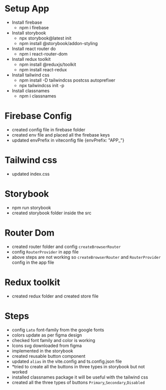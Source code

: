 # Setup App

- Install firebase
  - npm i firebase
- Install storybook
  - npx storybook@latest init
  - npm install @storybook/addon-styling
- Install react router do
  - npm i react-router-dom
- Install redux toolkit
  - npm install @reduxjs/toolkit
  - npm install react-redux
- Install tailwind css
  - npm install -D tailwindcss postcss autoprefixer
  - npx tailwindcss init -p
- Install classnames
  - npm i classnames

# Firebase Config

- created config file in firebase folder
- created env file and placed all the firebase keys
- updated envPrefix in viteconfig file {envPrefix: "APP\_"}

# Tailwind css

- updated index.css

# Storybook

- npm run storybook
- created storybook folder inside the src

# Router Dom

- created router folder and config `createBrowserRouter`
- config `RouterProvider` in app file
- above steps are not working so `createBrowserRouter` and `RouterProvider` config in the app file

# Redux toolkit

- created redux folder and created store file

# Steps

- config `Lato` font-family from the google fonts
- colors update as per figma design
- checked font family and color is working
- Icons svg downloaded from figma
- implemented in the storybook
- created reusable button component
- updated `alias` in the vite.config and ts.config.json file
- \*tried to create all the buttons in three types in storybook but not worked
- installed classnames package it will be useful with the tailwind css
- created all the three types of buttons `Primary`,`Secondary`,`Disabled`
